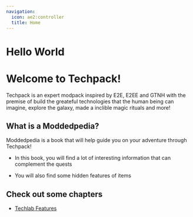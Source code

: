 ```yaml
---
navigation:
  icon: ae2:controller
  title: Home
---
```


# Hello World

# Welcome to Techpack!
Techpack is an expert modpack inspired by E2E, E2EE and GTNH with the premise of build the greateful technologies that the human being can imagine, explore the galaxy, made a inclible magic rituals and more!

## What is a Moddedpedia?
Moddedpedia is a book that will help guide you on your adventure through Techpack!

* In this book, you will find a lot of interesting information that can complement the quests

* You will also find some hidden features of items

## Check out some chapters
* [Techlab Features](techlab.md)